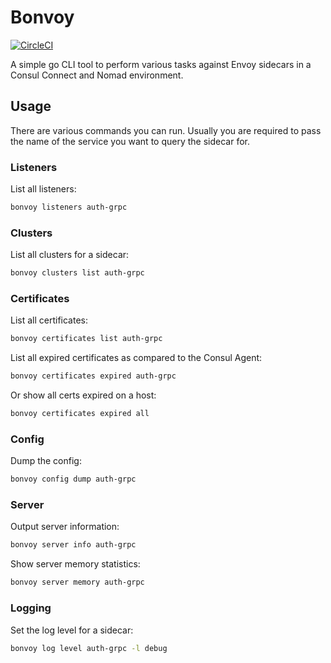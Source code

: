 # Bonvoy

[![CircleCI](https://circleci.com/gh/bigcommerce/bonvoy/tree/main.svg?style=svg&circle-token=df991e7eb7eb4c38c2ece44f81cc259d6d9a8929)](https://circleci.com/gh/bigcommerce/bonvoy/tree/main)

A simple go CLI tool to perform various tasks against Envoy sidecars in a Consul
Connect and Nomad environment.

## Usage

There are various commands you can run. Usually you are required to pass the
name of the service you want to query the sidecar for.

### Listeners

List all listeners:
```bash
bonvoy listeners auth-grpc
```

### Clusters

List all clusters for a sidecar:
```bash
bonvoy clusters list auth-grpc
```

### Certificates

List all certificates:
```bash
bonvoy certificates list auth-grpc
```

List all expired certificates as compared to the Consul Agent:
```bash
bonvoy certificates expired auth-grpc
```

Or show all certs expired on a host:
```bash
bonvoy certificates expired all
```

### Config

Dump the config:
```bash
bonvoy config dump auth-grpc
```

### Server

Output server information:
```bash
bonvoy server info auth-grpc
```

Show server memory statistics:
```bash
bonvoy server memory auth-grpc
```

### Logging

Set the log level for a sidecar:
```bash
bonvoy log level auth-grpc -l debug
```